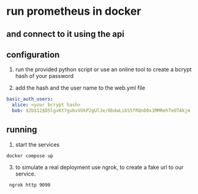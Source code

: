# run prometheus in docker 
## and connect to it using the api


## configuration

1. run the provided python script or use an online tool to create a bcrypt hash of your password

2. add the hash and the user name to the web.yml file

```yml
basic_auth_users:
  alice: <your bcrypt hash>
  bob: $2b$12$D5lgvKt7gvbvVUkP2gUlJe/0bdwLi6S5fRQnD0x1MMRehTeOTAkjm
```

## running
1. start the services
``` 
docker compose up
```

3. to simulate a real deployment use ngrok, to create a fake url to our service.

``` ngrok http 9090```

